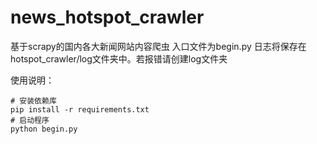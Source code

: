 # news_hotspot_crawler
基于scrapy的国内各大新闻网站内容爬虫 
入口文件为begin.py
日志将保存在hotspot_crawler/log文件夹中。若报错请创建log文件夹

使用说明：

```
# 安装依赖库
pip install -r requirements.txt
# 启动程序
python begin.py
```

